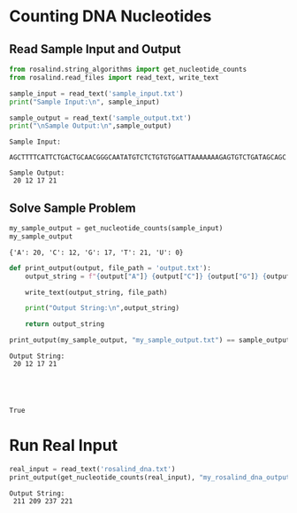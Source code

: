---
---

# Counting DNA Nucleotides

## Read Sample Input and Output


```python
from rosalind.string_algorithms import get_nucleotide_counts
from rosalind.read_files import read_text, write_text
```


```python
sample_input = read_text('sample_input.txt')
print("Sample Input:\n", sample_input)

sample_output = read_text('sample_output.txt')
print("\nSample Output:\n",sample_output)
```

    Sample Input:
     AGCTTTTCATTCTGACTGCAACGGGCAATATGTCTCTGTGTGGATTAAAAAAAGAGTGTCTGATAGCAGC

    Sample Output:
     20 12 17 21


## Solve Sample Problem


```python
my_sample_output = get_nucleotide_counts(sample_input)
my_sample_output
```




    {'A': 20, 'C': 12, 'G': 17, 'T': 21, 'U': 0}




```python
def print_output(output, file_path = 'output.txt'):
    output_string = f"{output["A"]} {output["C"]} {output["G"]} {output["T"]}"

    write_text(output_string, file_path)

    print("Output String:\n",output_string)

    return output_string


```


```python
print_output(my_sample_output, "my_sample_output.txt") == sample_output
```

    Output String:
     20 12 17 21





    True



# Run Real Input


```python
real_input = read_text('rosalind_dna.txt')
print_output(get_nucleotide_counts(real_input), "my_rosalind_dna_output.txt");
```

    Output String:
     211 209 237 221



```python

```

